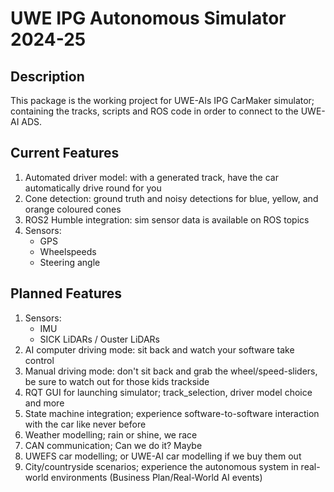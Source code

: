 # UWE IPG Autonomous Simulator 2024-25

## Description
This package is the working project for UWE-AIs IPG CarMaker simulator; containing the tracks, scripts and ROS code in order to connect to the UWE-AI ADS.

## Current Features
1. Automated driver model: with a generated track, have the car automatically drive round for you
2. Cone detection: ground truth and noisy detections for blue, yellow, and orange coloured cones
3. ROS2 Humble integration: sim sensor data is available on ROS topics
1. Sensors:
    - GPS
    - Wheelspeeds
    - Steering angle

## Planned Features
1. Sensors:
    - IMU
    - SICK LiDARs / Ouster LiDARs
1. AI computer driving mode: sit back and watch your software take control
2. Manual driving mode: don't sit back and grab the wheel/speed-sliders, be sure to watch out for those kids trackside
1. RQT GUI for launching simulator; track_selection, driver model choice and more
2. State machine integration; experience software-to-software interaction with the car like never before
2. Weather modelling; rain or shine, we race
2. CAN communication; Can we do it? Maybe
3. UWEFS car modelling; or UWE-AI car modelling if we buy them out
4. City/countryside scenarios; experience the autonomous system in real-world environments (Business Plan/Real-World AI events)
